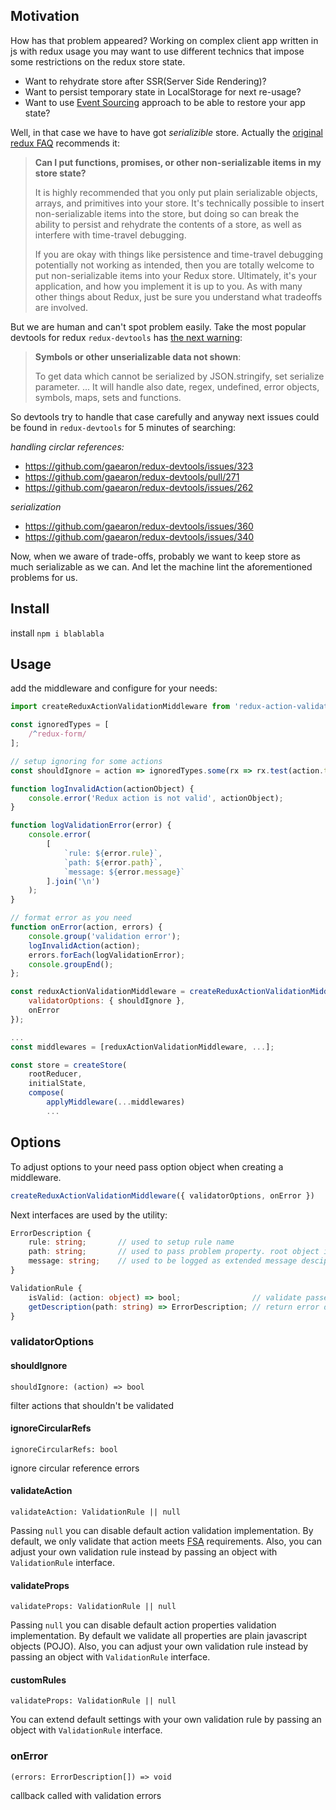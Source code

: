 ## Motivation

How has that problem appeared? Working on complex client app written in js with redux usage you may want to use different technics that impose some restrictions on the redux store state.
- Want to rehydrate store after SSR(Server Side Rendering)?
- Want to persist temporary state in LocalStorage for next re-usage?
- Want to use [Event Sourcing](https://martinfowler.com/eaaDev/EventSourcing.html) approach to be able to restore your app state?

Well, in that case we have to have got *serializible* store.
Actually the [original redux FAQ](http://redux.js.org/docs/faq/OrganizingState.html#can-i-put-functions-promises-or-other-non-serializable-items-in-my-store-state) recommends it:
> **Can I put functions, promises, or other non-serializable items in my store state?**
>
> It is highly recommended that you only put plain serializable objects, arrays, and primitives into your store. It's technically possible to insert non-serializable items into the store, but doing so can break the ability to persist and rehydrate the contents of a store, as well as interfere with time-travel debugging.
>
>If you are okay with things like persistence and time-travel debugging potentially not working as intended, then you are totally welcome to put non-serializable items into your Redux store. Ultimately, it's your application, and how you implement it is up to you. As with many other things about Redux, just be sure you understand what tradeoffs are involved.

But we are human and can't spot problem easily. Take the most popular devtools for redux `redux-devtools` has [the next warning](https://github.com/zalmoxisus/redux-devtools-extension/blob/master/docs/Troubleshooting.md#symbols-or-other-unserializable-data-not-shown):
> **Symbols or other unserializable data not shown**:
>
> To get data which cannot be serialized by JSON.stringify, set serialize parameter.
> ...
> It will handle also date, regex, undefined, error objects, symbols, maps, sets and functions.

So devtools try to handle that case carefully and anyway next issues could be found in `redux-devtools` for 5 minutes of searching:

*handling circlar references:*
- https://github.com/gaearon/redux-devtools/issues/323
- https://github.com/gaearon/redux-devtools/pull/271
- https://github.com/gaearon/redux-devtools/issues/262

*serialization*
- https://github.com/gaearon/redux-devtools/issues/360
- https://github.com/gaearon/redux-devtools/issues/340

Now, when we aware of trade-offs, probably we want to keep store as much serializable as we can. And let the machine lint the aforementioned problems for us.

## Install
install `npm i blablabla`

## Usage
add the middleware and configure for your needs:
```js
import createReduxActionValidationMiddleware from 'redux-action-validator';

const ignoredTypes = [
    /^redux-form/
];

// setup ignoring for some actions
const shouldIgnore = action => ignoredTypes.some(rx => rx.test(action.type));

function logInvalidAction(actionObject) {
    console.error('Redux action is not valid', actionObject);
}

function logValidationError(error) {
    console.error(
        [
            `rule: ${error.rule}`,
            `path: ${error.path}`,
            `message: ${error.message}`
        ].join('\n')
    );
}

// format error as you need
function onError(action, errors) {
    console.group('validation error');
    logInvalidAction(action);
    errors.forEach(logValidationError);
    console.groupEnd();
};

const reduxActionValidationMiddleware = createReduxActionValidationMiddleware({
    validatorOptions: { shouldIgnore },
    onError
});

...
const middlewares = [reduxActionValidationMiddleware, ...];

const store = createStore(
    rootReducer,
    initialState,
    compose(
        applyMiddleware(...middlewares)
        ...
```

## Options
To adjust options to your need pass option object when creating a middleware.

```js
createReduxActionValidationMiddleware({ validatorOptions, onError })
```

Next interfaces are used by the utility:
```ts
ErrorDescription {
    rule: string;       // used to setup rule name
    path: string;       // used to pass problem property. root object is denoted as $ sign
    message: string;    // used to be logged as extended message desciption
}

ValidationRule {
    isValid: (action: object) => bool;                // validate passed action. reutrn valse if not valid
    getDescription(path: string) => ErrorDescription; // return error description
}
```

### validatorOptions

#### shouldIgnore
`shouldIgnore: (action) => bool`

filter actions that shouldn't be validated

#### ignoreCircularRefs
`ignoreCircularRefs: bool`

ignore circular reference errors

#### validateAction
`validateAction: ValidationRule || null`

Passing `null` you can disable default action validation implementation. By default, we only validate that action meets [FSA](https://github.com/acdlite/flux-standard-action) requirements.
Also, you can adjust your own validation rule instead by passing an object with `ValidationRule` interface.

#### validateProps
`validateProps: ValidationRule || null`

Passing `null` you can disable default action properties validation implementation. By default we validate all properties are plain javascript objects (POJO).
Also, you can adjust your own validation rule instead by passing an object with `ValidationRule` interface.

#### customRules
`validateProps: ValidationRule || null`

You can extend default settings with your own validation rule by passing an object with `ValidationRule` interface.

### onError
`(errors: ErrorDescription[]) => void`

callback called with validation errors
